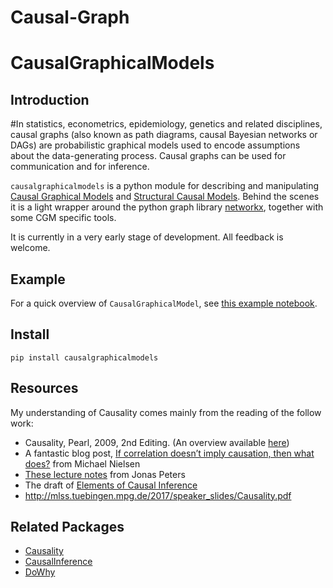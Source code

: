 # Causal-Graph
# CausalGraphicalModels

## Introduction
#In statistics, econometrics, epidemiology, genetics and related disciplines, causal graphs (also known as path diagrams, causal Bayesian networks or DAGs) are probabilistic graphical models used to encode assumptions about the data-generating process. Causal graphs can be used for communication and for inference.

`causalgraphicalmodels` is a python module for describing and manipulating [Causal Graphical Models](https://en.wikipedia.org/wiki/Causal_graph) and [Structural Causal Models](https://en.wikipedia.org/wiki/Structural_equation_modeling). Behind the scenes it is a light wrapper around the python graph library [networkx](https://networkx.github.io/), together with some CGM specific tools.

It is currently in a very early stage of development. All feedback is welcome.


## Example

For a quick overview of `CausalGraphicalModel`, see [this example notebook](https://github.com/ijmbarr/causalgraphicalmodels/blob/master/notebooks/cgm-examples.ipynb).

## Install

```
pip install causalgraphicalmodels
```


## Resources
My understanding of Causality comes mainly from the reading of the follow work:
 - Causality, Pearl, 2009, 2nd Editing. (An overview available [here](http://ftp.cs.ucla.edu/pub/stat_ser/r350.pdf))
 - A fantastic blog post, [If correlation doesn’t imply causation, then what does?](http://www.michaelnielsen.org/ddi/if-correlation-doesnt-imply-causation-then-what-does/) from Michael Nielsen
 - [These lecture notes](http://www.math.ku.dk/~peters/jonas_files/scriptChapter1-4.pdf) from Jonas Peters
 - The draft of [Elements of Causal Inference](http://www.math.ku.dk/~peters/jonas_files/bookDRAFT5-online-2017-02-27.pdf)
 - http://mlss.tuebingen.mpg.de/2017/speaker_slides/Causality.pdf

## Related Packages
 - [Causality](https://github.com/akelleh/causality)
 - [CausalInference](https://github.com/laurencium/causalinference)
 - [DoWhy](https://github.com/Microsoft/dowhy)
